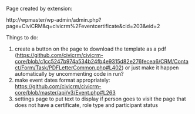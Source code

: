 Page created by extension:

http://wpmaster/wp-admin/admin.php?page=CiviCRM&q=civicrm%2Feventcertificate&cid=203&eid=2

Things to do:

1. create a button on the page to download the template as a pdf (https://github.com/civicrm/civicrm-core/blob/c1cc5247b974a534b24fb4e9315d82e276fecea6/CRM/Contact/Form/Task/PDFLetterCommon.php#L402) or just make it happen automatically by uncommenting code in run?
3. make event dates format appropriately: https://github.com/civicrm/civicrm-core/blob/master/api/v3/Event.php#L263
4. settings page to put text to display if person goes to visit the page that does not have a certificate, role type and participant status
